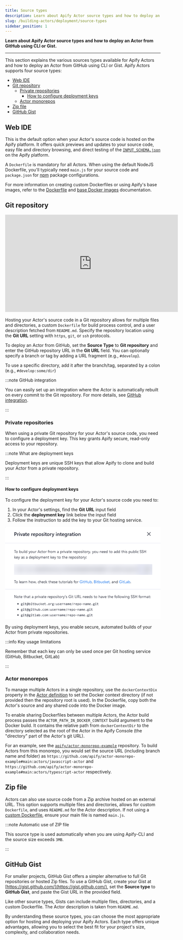 ```yaml
---
title: Source types
description: Learn about Apify Actor source types and how to deploy an Actor from GitHub using CLI or Gist.
slug: /building-actors/deployment/source-types
sidebar_position: 1
---
```


**Learn about Apify Actor source types and how to deploy an Actor from GitHub using CLI or Gist.**

---

This section explains the various sources types available for Apify Actors and how to deploy an Actor from GitHub using CLI or Gist. Apify Actors supports four source types:

- [Web IDE](#web-ide)
- [Git repository](#git-repository)
  - [Private repositories](#private-repositories)
    - [How to configure deployment keys](#how-to-configure-deployment-keys)
  - [Actor monorepos](#actor-monorepos)
- [Zip file](#zip-file)
- [GitHub Gist](#github-gist)

## Web IDE

This is the default option when your Actor's source code is hosted on the Apify platform. It offers quick previews and updates to your source code, easy file and directory browsing, and direct testing of the [`INPUT_SCHEMA.json`](/platform/using-actors/development/actor-definition/input-schema) on the Apify platform.

A `Dockerfile` is mandatory for all Actors. When using the default NodeJS Dockerfile, you'll typically need `main.js` for your source code and `package.json` for [npm](https://www.npmjs.com/) package configurations.

For more information on creating custom Dockerfiles or using Apify's base images, refer to the [Dockerfile](/platform/using-actors/development/actor-definition/dockerfile#custom-dockerfile) and [base Docker images](/platform/using-actors/development/actor-definition/dockerfile#base-docker-images) documentation.

## Git repository

<iframe width="560" height="315" src="https://www.youtube-nocookie.com/embed/NEzT_p_RE1Q" title="YouTube video player" frameborder="0" allow="accelerometer; autoplay; clipboard-write; encrypted-media; gyroscope; picture-in-picture; web-share" allowfullscreen></iframe>

Hosting your Actor's source code in a Git repository allows for multiple files and directories, a custom `Dockerfile` for build process control, and a user description fetched from `README.md`. Specify the repository location using the **Git URL** setting with `https`, `git`, or `ssh` protocols.

To deploy an Actor from GitHub, set the **Source Type** to **Git repository** and enter the GitHub repository URL in the **Git URL** field. You can optionally specify a branch or tag by adding a URL fragment (e.g., `#develop`).

To use a specific directory, add it after the branch/tag, separated by a colon (e.g., `#develop:some/dir`)

:::note GitHub integration

You can easily set up an integration where the Actor is automatically rebuilt on every commit to the Git repository. For more details, see [GitHub integration](/platform/integrations/github).

:::

### Private repositories

When using a private Git repository for your Actor's source code, you need to configure a deployment key. This key grants Apify secure, read-only access to your repository.

:::note What are deployment keys

Deployment keys are unique SSH keys that allow Apify to clone and build your Actor from a private repository.

:::

#### How to configure deployment keys

To configure the deployment key for your Actor's source code you need to:

1. In your Actor's settings, find the **Git URL** input field
2. Click the **deployment key** link below the input field
3. Follow the instruction to add the key to your Git hosting service.

![Deployment keys instruction window](./images/deployment-keys.png)

By using deployment keys, you enable secure, automated builds of your Actor from private repositories.

:::info Key usage limitations

Remember that each key can only be used once per Git hosting service (GitHub, Bitbucket, GitLab)

:::

### Actor monorepos

To manage multiple Actors in a single repository, use the `dockerContextDix` property in the [Actor definition](/platform/using-actors/development/actor-definition/actor-json) to set the Docker context directory (if not provided then the repository root is used). In the Dockerfile, copy both the Actor's source and any shared code into the Docker image.

To enable sharing Dockerfiles between multiple Actors, the Actor build process passes the `ACTOR_PATH_IN_DOCKER_CONTEXT` build argument to the Docker build.
It contains the relative path from `dockerContextDir` to the directory selected as the root of the Actor in the Apify Console (the "directory" part of the Actor's git URL).

For an example, see the [`apify/actor-monorepo-example`](https://github.com/apify/actor-monorepo-example) repository. To build Actors from this monorepo, you would set the source URL (including branch name and folder) as `https://github.com/apify/actor-monorepo-example#main:actors/javascript-actor` and `https://github.com/apify/actor-monorepo-example#main:actors/typescript-actor` respectively.

## Zip file

Actors can also use source code from a Zip archive hosted on an external URL. This option supports multiple files and directories, allows for custom `Dockerfile`, and uses `README.md` for the Actor description. If not using a [custom Dockerfile](../actor_definition/docker.md#custom-dockerfile), ensure your main file is named `main.js`.

:::note Automatic use of ZIP file

This source type is used automatically when you are using Apify-CLI and the source size exceeds `3MB`.

:::

## GitHub Gist

For smaller projects, GitHub Gist offers a simpler alternative to full Git repositories or hosted Zip files. To use a GitHub Gist, create your Gist at [https://gist.github.com/](https://gist.github.com/), set the **Source type** to **GitHub Gist**, and paste the Gist URL in the provided field.

Like other source types, Gists can include multiple files, directories, and a custom Dockerfile. The Actor description is taken from `README.md`.

By understanding these source types, you can choose the most appropriate option for hosting and deploying your Apify Actors. Each type offers unique advantages, allowing you to select the best fit for your project's size, complexity, and collaboration needs.
